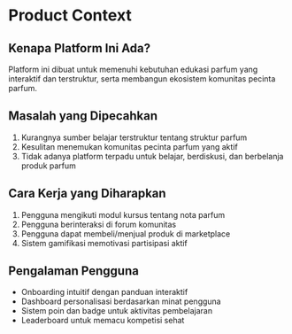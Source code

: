 # Product Context

## Kenapa Platform Ini Ada?
Platform ini dibuat untuk memenuhi kebutuhan edukasi parfum yang interaktif dan terstruktur, serta membangun ekosistem komunitas pecinta parfum.

## Masalah yang Dipecahkan
1. Kurangnya sumber belajar terstruktur tentang struktur parfum
2. Kesulitan menemukan komunitas pecinta parfum yang aktif
3. Tidak adanya platform terpadu untuk belajar, berdiskusi, dan berbelanja produk parfum

## Cara Kerja yang Diharapkan
1. Pengguna mengikuti modul kursus tentang nota parfum
2. Pengguna berinteraksi di forum komunitas
3. Pengguna dapat membeli/menjual produk di marketplace
4. Sistem gamifikasi memotivasi partisipasi aktif

## Pengalaman Pengguna
- Onboarding intuitif dengan panduan interaktif
- Dashboard personalisasi berdasarkan minat pengguna
- Sistem poin dan badge untuk aktivitas pembelajaran
- Leaderboard untuk memacu kompetisi sehat